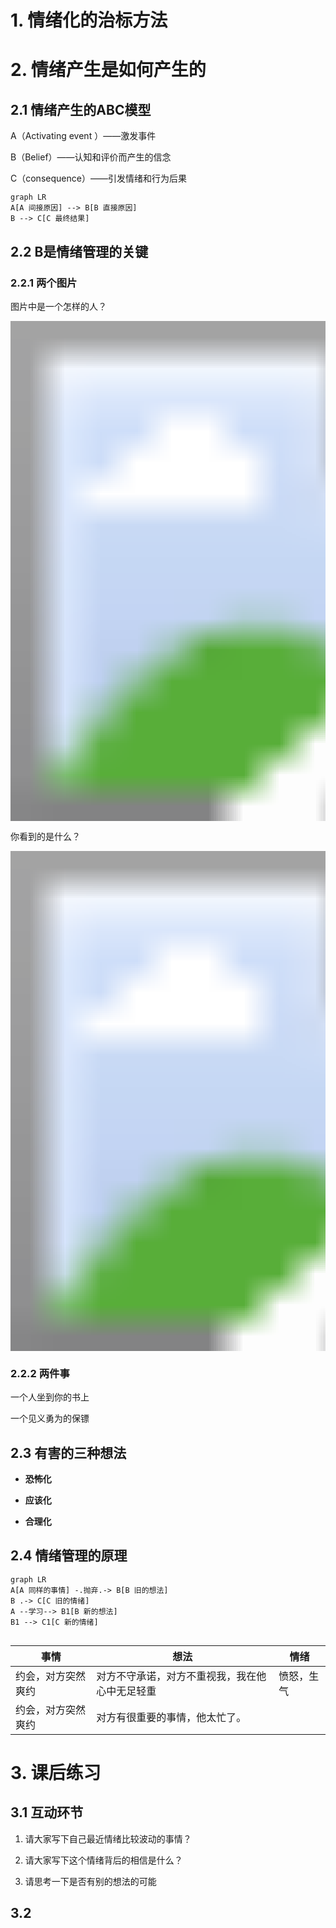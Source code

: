 # 1. 情绪化的治标方法



# 2. 情绪产生是如何产生的

## 2.1 情绪产生的ABC模型

A（Activating event ）——激发事件

B（Belief）——认知和评价而产生的信念

C（consequence）——引发情绪和行为后果



```mermaid
graph LR 
A[A 间接原因] --> B[B 直接原因]
B --> C[C 最终结果]  

```

 

## 2.2 B是情绪管理的关键

### 2.2.1 两个图片

图片中是一个怎样的人？

<img src="https://jszjzx.zje.net.cn/files/29/2906-20110301094825-710823914.png" style="zoom:50" />

你看到的是什么？

<img src="http://www.nbxiaoshi.net/ewebeditor/uploadfile/201203/20120331154405914_s.jpg" style="zoom:50" />



### 2.2.2 两件事  

一个人坐到你的书上

一个见义勇为的保镖 	





## 2.3 有害的三种想法

* **恐怖化**

* **应该化**

* **合理化**



## 2.4 情绪管理的原理

```mermaid
graph LR 
A[A 同样的事情] -.抛弃.-> B[B 旧的想法]
B .-> C[C 旧的情绪]
A --学习--> B1[B 新的想法]
B1 --> C1[C 新的情绪]


```

| 事情               | 想法                                           | 情绪       |
| ------------------ | ---------------------------------------------- | ---------- |
| 约会，对方突然爽约 | 对方不守承诺，对方不重视我，我在他心中无足轻重 | 愤怒，生气 |
| 约会，对方突然爽约 | 对方有很重要的事情，他太忙了。                 |            |







# 3. 课后练习

## 3.1 互动环节

1. 请大家写下自己最近情绪比较波动的事情？

2. 请大家写下这个情绪背后的相信是什么？
3. 请思考一下是否有别的想法的可能

## 3.2